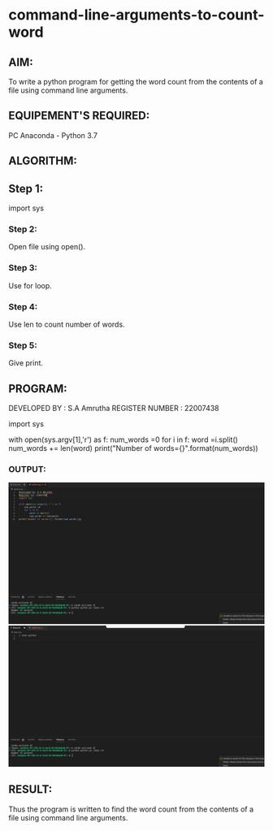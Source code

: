 # command-line-arguments-to-count-word
## AIM:
To write a python program for getting the word count from the contents of a file using command line arguments.
## EQUIPEMENT'S REQUIRED: 
PC
Anaconda - Python 3.7
## ALGORITHM: 
## Step 1:
import sys

### Step 2: 
Open file using open().
 
### Step 3: 
Use for loop.

### Step 4:
  Use len to count number of words.

### Step 5: 

Give print.


## PROGRAM:
DEVELOPED BY : S.A Amrutha
REGISTER NUMBER : 22007438

import sys

with open(sys.argv[1],'r') as f:
    num_words =0
    for i in f:
        word =i.split()
        num_words += len(word)
print("Number of words={}".format(num_words))

### OUTPUT:
![](./ss.png)
![](./s1.png)


## RESULT:
Thus the program is written to find the word count from the contents of a file using command line arguments.
